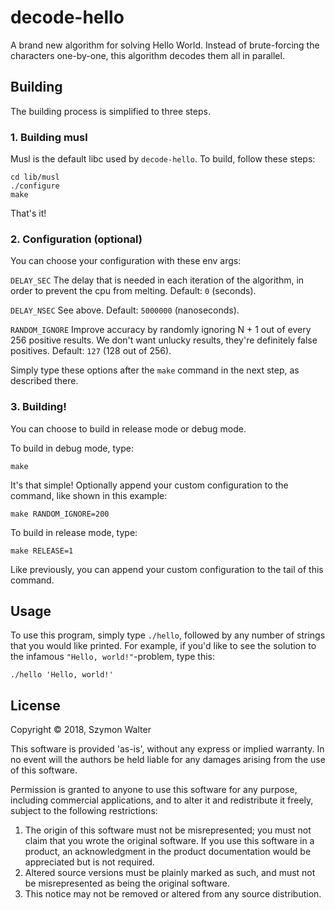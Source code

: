 # decode-hello

A brand new algorithm for solving Hello World. Instead of brute-forcing the
characters one-by-one, this algorithm decodes them all in parallel.

## Building

The building process is simplified to three steps.

### 1. Building musl

Musl is the default libc used by `decode-hello`. To build, follow these steps:

```
cd lib/musl
./configure
make
```

That's it!

### 2. Configuration (optional)

You can choose your configuration with these env args:

`DELAY_SEC` The delay that is needed in each iteration of the algorithm, in
order to prevent the cpu from melting.  Default: `0` (seconds).

`DELAY_NSEC` See above. Default: `5000000` (nanoseconds).

`RANDOM_IGNORE` Improve accuracy by randomly ignoring N + 1 out of every 256
positive results.  We don't want unlucky results, they're definitely false
positives.  Default: `127` (128 out of 256).

Simply type these options after the `make` command in the next step, as
described there.

### 3. Building!

You can choose to build in release mode or debug mode.

To build in debug mode, type:

```
make
```

It's that simple!  Optionally append your custom configuration to the command,
like shown in this example:

```
make RANDOM_IGNORE=200
```

To build in release mode, type:

```
make RELEASE=1
```

Like previously, you can append your custom configuration to the tail of this
command.

## Usage

To use this program, simply type `./hello`, followed by any number of strings
that you would like printed.  For example, if you'd like to see the solution to
the infamous `"Hello, world!"`-problem, type this:

```
./hello 'Hello, world!'
```

## License

Copyright © 2018, Szymon Walter

This software is provided 'as-is', without any express or implied warranty.
In no event will the authors be held liable for any damages arising from
the use of this software.

Permission is granted to anyone to use this software for any purpose,
including commercial applications, and to alter it and redistribute it
freely, subject to the following restrictions:

1. The origin of this software must not be misrepresented; you must not
   claim that you wrote the original software. If you use this software
   in a product, an acknowledgment in the product documentation would be
   appreciated but is not required.
2. Altered source versions must be plainly marked as such, and must not
   be misrepresented as being the original software.
3. This notice may not be removed or altered from any source distribution.
